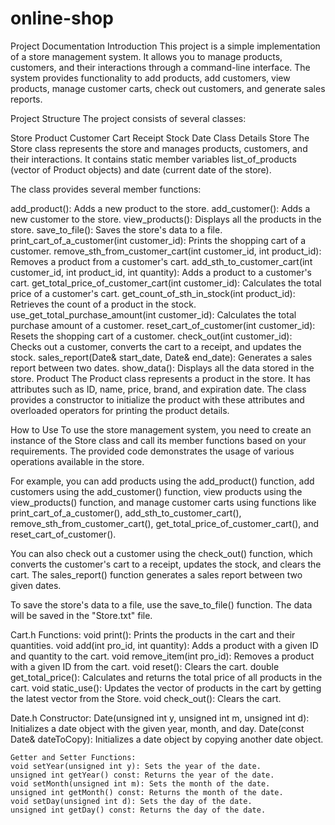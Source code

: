 # online-shop

Project Documentation
Introduction
This project is a simple implementation of a store management system. It allows you to manage products, customers, and their interactions through a command-line interface. The system provides functionality to add products, add customers, view products, manage customer carts, check out customers, and generate sales reports.

Project Structure
The project consists of several classes:

Store
Product
Customer
Cart
Receipt
Stock
Date
Class Details
Store
The Store class represents the store and manages products, customers, and their interactions. It contains static member variables list_of_products (vector of Product objects) and date (current date of the store).

The class provides several member functions:

add_product(): Adds a new product to the store.
add_customer(): Adds a new customer to the store.
view_products(): Displays all the products in the store.
save_to_file(): Saves the store's data to a file.
print_cart_of_a_customer(int customer_id): Prints the shopping cart of a customer.
remove_sth_from_customer_cart(int customer_id, int product_id): Removes a product from a customer's cart.
add_sth_to_customer_cart(int customer_id, int product_id, int quantity): Adds a product to a customer's cart.
get_total_price_of_customer_cart(int customer_id): Calculates the total price of a customer's cart.
get_count_of_sth_in_stock(int product_id): Retrieves the count of a product in the stock.
use_get_total_purchase_amount(int customer_id): Calculates the total purchase amount of a customer.
reset_cart_of_customer(int customer_id): Resets the shopping cart of a customer.
check_out(int customer_id): Checks out a customer, converts the cart to a receipt, and updates the stock.
sales_report(Date& start_date, Date& end_date): Generates a sales report between two dates.
show_data(): Displays all the data stored in the store.
Product
The Product class represents a product in the store. It has attributes such as ID, name, price, brand, and expiration date. The class provides a constructor to initialize the product with these attributes and overloaded operators for printing the product details.

How to Use
To use the store management system, you need to create an instance of the Store class and call its member functions based on your requirements. The provided code demonstrates the usage of various operations available in the store.

For example, you can add products using the add_product() function, add customers using the add_customer() function, view products using the view_products() function, and manage customer carts using functions like print_cart_of_a_customer(), add_sth_to_customer_cart(), remove_sth_from_customer_cart(), get_total_price_of_customer_cart(), and reset_cart_of_customer().

You can also check out a customer using the check_out() function, which converts the customer's cart to a receipt, updates the stock, and clears the cart. The sales_report() function generates a sales report between two given dates.

To save the store's data to a file, use the save_to_file() function. The data will be saved in the "Store.txt" file.

Cart.h
    Functions:
    void print(): Prints the products in the cart and their quantities.
    void add(int pro_id, int quantity): Adds a product with a given ID and quantity to the cart.
    void remove_item(int pro_id): Removes a product with a given ID from the cart.
    void reset(): Clears the cart.
    double get_total_price(): Calculates and returns the total price of all products in the cart.
    void static_use(): Updates the vector of products in the cart by getting the latest vector from the Store.
    void check_out(): Clears the cart.

Date.h
    Constructor:
    Date(unsigned int y, unsigned int m, unsigned int d): Initializes a date object with the given year, month, and day.
    Date(const Date& dateToCopy): Initializes a date object by copying another date object.

    Getter and Setter Functions:
    void setYear(unsigned int y): Sets the year of the date.
    unsigned int getYear() const: Returns the year of the date.
    void setMonth(unsigned int m): Sets the month of the date.
    unsigned int getMonth() const: Returns the month of the date.
    void setDay(unsigned int d): Sets the day of the date.
    unsigned int getDay() const: Returns the day of the date.

